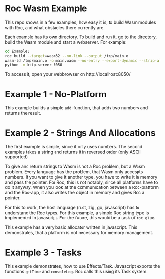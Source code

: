 # Roc Wasm Example

This repo shows in a few examples, how easy it is, to build Wasm modules with
Roc, and what obstacles there currently are.

Each example has its own directory. To build and run it, go to the directory,
build the Wasm module and start a webserver. For example:

```bash
cd Example1
roc build --target=wasm32 --no-link --output /tmp/main.o
wasm-ld /tmp/main.o -o main.wasm --no-entry --export-dynamic --strip-all --import-undefined
python -m http.server 8050
```

To access it, open your webbrowser on http://localhost:8050/


# Example 1 - No-Platform

This example builds a simple `add`-function, that adds two numbers and returns
the result.


# Example 2 - Strings And Allocations

The first example is simple, since it only uses numbers. The second examples
takes a string and returns it in reversed order (only ASCII supported).

To give and return strings to Wasm is not a Roc problem, but a Wasm problem.
Every language has the problem, that Wasm only accespts numbers. If you want to
give it another type, you have to write it in memory and pass the pointer. For
Roc, this is not notably, since all platforms have to do it anyway. When you
look at the communication between a Roc-platform and the Roc-app, it also writes
the object in memory and gives Roc a pointer.

For this to work, the host language (rust, zig, go, javascript) has to
understand the Roc types. For this example, a simple Roc string type is
implemented in javascript. For the future, this would be a task of `roc glue`.

This example has a very basic allocator written in javascript. This
demonstrates, that a platform is not necessary for memory management.


# Example 3 - Tasks

This example demonstrates, how to use Effects/Task. Javascript exports the
functions `getTime` and `consoleLog`. Roc calls this using its Task system.
